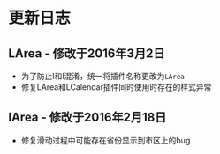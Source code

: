 # 更新日志

## LArea - 修改于2016年3月2日
* 为了防止l和I混淆，统一将插件名称更改为`LArea`
* 修复LArea和LCalendar插件同时使用时存在的样式异常

## lArea - 修改于2016年2月18日
* 修复滑动过程中可能存在省份显示到市区上的bug
